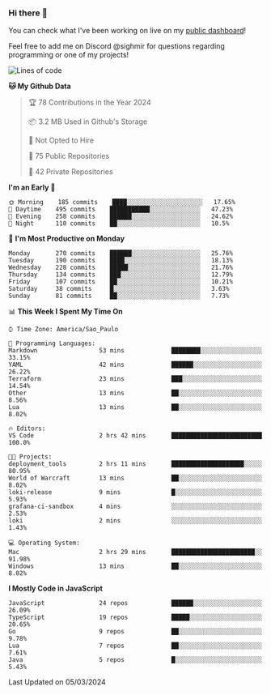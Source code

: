 ### Hi there 👋

<!--
**guicaulada/guicaulada** is a ✨ _special_ ✨ repository because its `README.md` (this file) appears on your GitHub profile.

Here are some ideas to get you started:

- 🔭 I’m currently working on ...
- 🌱 I’m currently learning ...
- 👯 I’m looking to collaborate on ...
- 🤔 I’m looking for help with ...
- 💬 Ask me about ...
- 📫 How to reach me: ...
- 😄 Pronouns: ...
- ⚡ Fun fact: ...
-->

You can check what I've been working on live on my [public dashboard](https://guicaulada.grafana.net/public-dashboards/7b7f644500ec4e6cb5d7a4e7b5ed0dab)!

Feel free to add me on Discord @sighmir for questions regarding programming or one of my projects!

<!--START_SECTION:waka-->
![Lines of code](https://img.shields.io/badge/From%20Hello%20World%20I%27ve%20Written-13.3%20million%20lines%20of%20code-blue)

**🐱 My Github Data** 

> 🏆 78 Contributions in the Year 2024
 > 
> 📦 3.2 MB Used in Github's Storage 
 > 
> 🚫 Not Opted to Hire
 > 
> 📜 75 Public Repositories 
 > 
> 🔑 42 Private Repositories  
 > 
**I'm an Early 🐤** 

```text
🌞 Morning    185 commits    ████░░░░░░░░░░░░░░░░░░░░░   17.65% 
🌆 Daytime    495 commits    ███████████░░░░░░░░░░░░░░   47.23% 
🌃 Evening    258 commits    ██████░░░░░░░░░░░░░░░░░░░   24.62% 
🌙 Night      110 commits    ██░░░░░░░░░░░░░░░░░░░░░░░   10.5%

```
📅 **I'm Most Productive on Monday** 

```text
Monday       270 commits    ██████░░░░░░░░░░░░░░░░░░░   25.76% 
Tuesday      190 commits    ████░░░░░░░░░░░░░░░░░░░░░   18.13% 
Wednesday    228 commits    █████░░░░░░░░░░░░░░░░░░░░   21.76% 
Thursday     134 commits    ███░░░░░░░░░░░░░░░░░░░░░░   12.79% 
Friday       107 commits    ██░░░░░░░░░░░░░░░░░░░░░░░   10.21% 
Saturday     38 commits     █░░░░░░░░░░░░░░░░░░░░░░░░   3.63% 
Sunday       81 commits     ██░░░░░░░░░░░░░░░░░░░░░░░   7.73%

```


📊 **This Week I Spent My Time On** 

```text
⌚︎ Time Zone: America/Sao_Paulo

💬 Programming Languages: 
Markdown                 53 mins             ████████░░░░░░░░░░░░░░░░░   33.15% 
YAML                     42 mins             ██████░░░░░░░░░░░░░░░░░░░   26.22% 
Terraform                23 mins             ███░░░░░░░░░░░░░░░░░░░░░░   14.54% 
Other                    13 mins             ██░░░░░░░░░░░░░░░░░░░░░░░   8.56% 
Lua                      13 mins             ██░░░░░░░░░░░░░░░░░░░░░░░   8.02%

🔥 Editors: 
VS Code                  2 hrs 42 mins       █████████████████████████   100.0%

🐱‍💻 Projects: 
deployment_tools         2 hrs 11 mins       ████████████████████░░░░░   80.95% 
World of Warcraft        13 mins             ██░░░░░░░░░░░░░░░░░░░░░░░   8.02% 
loki-release             9 mins              █░░░░░░░░░░░░░░░░░░░░░░░░   5.93% 
grafana-ci-sandbox       4 mins              ░░░░░░░░░░░░░░░░░░░░░░░░░   2.53% 
loki                     2 mins              ░░░░░░░░░░░░░░░░░░░░░░░░░   1.43%

💻 Operating System: 
Mac                      2 hrs 29 mins       ███████████████████████░░   91.98% 
Windows                  13 mins             ██░░░░░░░░░░░░░░░░░░░░░░░   8.02%

```

**I Mostly Code in JavaScript** 

```text
JavaScript               24 repos            ██████░░░░░░░░░░░░░░░░░░░   26.09% 
TypeScript               19 repos            █████░░░░░░░░░░░░░░░░░░░░   20.65% 
Go                       9 repos             ██░░░░░░░░░░░░░░░░░░░░░░░   9.78% 
Lua                      7 repos             ██░░░░░░░░░░░░░░░░░░░░░░░   7.61% 
Java                     5 repos             █░░░░░░░░░░░░░░░░░░░░░░░░   5.43%

```



 Last Updated on 05/03/2024
<!--END_SECTION:waka-->
